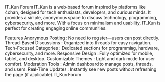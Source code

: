 IT_Kun Forum
IT_Kun is a web-based forum inspired by platforms like 4chan, designed for tech enthusiasts, developers, and curious minds. It provides a simple, anonymous space to discuss technology, programming, cybersecurity, and more. With a focus on minimalism and usability, IT_Kun is perfect for creating engaging online communities.

Features
Anonymous Posting : No need to register—users can post directly.
Thread-Based Discussions : Organized into threads for easy navigation.
Tech-Focused Categories : Dedicated sections for programming, hardware, cybersecurity, and more.
Responsive Design : Fully optimized for mobile, tablet, and desktop.
Customizable Themes : Light and dark mode for user comfort.
Moderation Tools : Admin dashboard to manage posts, threads, and users.
Real-Time Updates : Instantly see new posts without refreshing the page (if applicable).IT_Kun Forum
